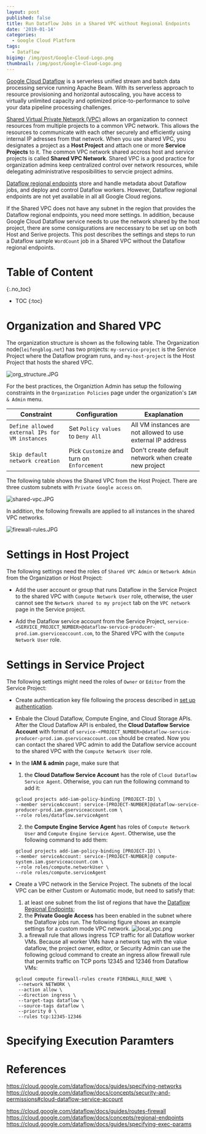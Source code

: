 ```yaml
---
layout: post
published: false
title: Run Dataflow Jobs in a Shared VPC without Regional Endpoints
date: '2019-01-14'
categories:
  - Google Cloud Platform
tags:
  - Dataflow
bigimg: /img/post/Google-Cloud-Logo.png
thumbnail: /img/post/Google-Cloud-Logo.png
---
```


[Google Cloud Dataflow](https://cloud.google.com/dataflow/#benefits) is a serverless unified stream and batch data processing service running Apache Beam. With its serverless approach to resource provisioning and horizontal autoscaling, you have access to virtually unlimited capacity and optimized price-to-performance to solve your data pipeline processing challenges.
<!--more-->

[Shared Virtual Private Network (VPC)](https://cloud.google.com/vpc/docs/shared-vpc) allows an organization to connect resources from multiple projects to a common VPC network. This allows the resources to communicate with each other securely and efficiently using internal IP adresses from that network. When you use shared VPC, you designates a project as a **Host Project** and attach one or more **Service Projects** to it. The common VPC network shared accross host and service projects is called **Shared VPC Network**. Shared VPC is a good practice for organization admins keep centralized control over network resources, while delegating administrative resposibilities to servcie project admins.

[Dataflow regional endpoints](https://cloud.google.com/dataflow/docs/concepts/regional-endpoints) store and handle metadata about Dataflow jobs, and deploy and control Dataflow workers. However, Dataflow regional endpoints are not yet available in all all Google Cloud regions. 

If the Shared VPC does not have any subnet in the region that provides the Dataflow regional endpoints, you need more settings. In addition, because Google Cloud Dataflow service needs to use the network shared by the host project, there are some consigurations are neccessary to be set up on both Host and Serive projects. This post describes the settings and steps to run a Dataflow sample `WordCount` job in a Shared VPC without the Dataflow regional endpoints.


# Table of Content

{:.no_toc}

* TOC
{:toc}

# Organization and Shared VPC

The organization structure is shown as the following table. The Organization node(`leifengblog.net`) has two projects: `my-service-project` is the Service Project where the Dataflow program runs, and `my-host-project` is the Host Project that hosts the shared VPC. 

![org_structure.JPG]({{site.baseurl}}/img/post/org_structure.JPG)

For the best practices, the Organiztion Admin has setup the following constraints in the `Organization Policies` page under the organization's `IAM & Admin` menu. 

|   Constraint   |   Configuration      |  Exaplanation |
| ------------- | -------------  |------------- |
| `Define allowed external IPs for VM instances` | Set `Policy values` to `Deny All` | All VM instances are not allowed to use external IP address |
| `Skip default network creation` | Pick `Customize` and turn on `Enforcement` | Don't create default network when create new project |

The following table shows the Shared VPC from the Host Project. There are three custom subnets with `Private Google access` on.

![shared-vpc.JPG]({{site.baseurl}}/img/post/shared-vpc.JPG)

In addition, the following firewalls are applied to all instances in the shared VPC networks.

![firewall-rules.JPG]({{site.baseurl}}/img/post/firewall-rules.JPG)


# Settings in Host Project

The following settings need the roles of `Shared VPC Admin` or `Network Admin` from the Organization or Host Project:

- Add the user account or group that runs Dataflow in the Service Project to the shared VPC with `Compute Network User` role, otherwise, the user cannot see the `Network shared to my project` tab on the `VPC network` page in the Service project.

- Add the Dataflow service account from the Service Project, `service-<SERVICE_PROJECT_NUMBER>@dataflow-service-producer-prod.iam.gserviceaccount.com`, to the Shared VPC with the `Compute Network User` role.


# Settings in Service Project

The following settings might need the roles of `Owner` or `Editor` from the Service Project:

- Create authentication key file following the process described in [set up authentication](https://cloud.google.com/dataflow/docs/quickstarts/quickstart-java-maven#before-you-begin).

- Enbale the Cloud Dataflow, Compute Engine, and Cloud Storage APIs. After the Cloud Dataflow API is enbaled, the **Cloud Dataflow Service Account** with format of `service-<PROJECT_NUMBER>@dataflow-service-producer-prod.iam.gserviceaccount.com` should be created. Now you can contact the shared VPC admin to add the Dataflow service account to the shared VPC with the `Compute Network User` role.

- In the **IAM & admin** page, make sure that

   1) the **Cloud Dataflow Service Account** has the role of `Cloud Dataflow Service Agent`. Otherwise, you can run the following command to add it:
   ```
   gcloud projects add-iam-policy-binding [PROJECT-ID] \
  --member serviceAccount: service-[PROJECT-NUMBER]@dataflow-service-producer-prod.iam.gserviceaccount.com \
  --role roles/dataflow.serviceAgent

   ```
   2) the **Compute Engine Service Agent** has roles of `Compute Network User` and `Compute Engine Service Agent`. Otherwise, use the following command to add them:
   ```
   gcloud projects add-iam-policy-binding [PROJECT-ID] \
  --member serviceAccount: service-[PROJECT-NUMBER]@ compute-system.iam.gserviceaccount.com \
  --role roles/compute.networkUser \
  --role roles/compute.serviceAgent

   ```
- Create a VPC network in the Service Project. The subnets of the local VPC can be either Custom or Automatic mode, but need to satisfy that:
   1) at least one subnet from the list of regions that have the [Dataflow Regional Endpoints](https://cloud.google.com/dataflow/docs/concepts/regional-endpoints);
   2) the **Private Google Access** has been enabled in the subnet where the Dataflow jobs run. The following figure shows an example settings for a custom mode VPC network.
   ![local_vpc.png]({{site.baseurl}}/img/post/local_vpc.png)
   3) a firewall rule that allows ingress TCP traffic for all Dataflow worker VMs. Because all worker VMs have a network tag with the value dataflow, the project owner, editor, or Security Admin can use the following gcloud command to create an ingress allow firewall rule that permits traffic on TCP ports 12345 and 12346 from Dataflow VMs:
   ```
   gcloud compute firewall-rules create FIREWALL_RULE_NAME \
    --network NETWORK \
    --action allow \
    --direction ingress \
    --target-tags dataflow \
    --source-tags dataflow \
    --priority 0 \
    --rules tcp:12345-12346
   ```
   










# Specifying Execution Paramters







# References

https://cloud.google.com/dataflow/docs/guides/specifying-networks
https://cloud.google.com/dataflow/docs/concepts/security-and-permissions#cloud-dataflow-service-account

https://cloud.google.com/dataflow/docs/guides/routes-firewall
https://cloud.google.com/dataflow/docs/concepts/regional-endpoints
https://cloud.google.com/dataflow/docs/guides/specifying-exec-params
